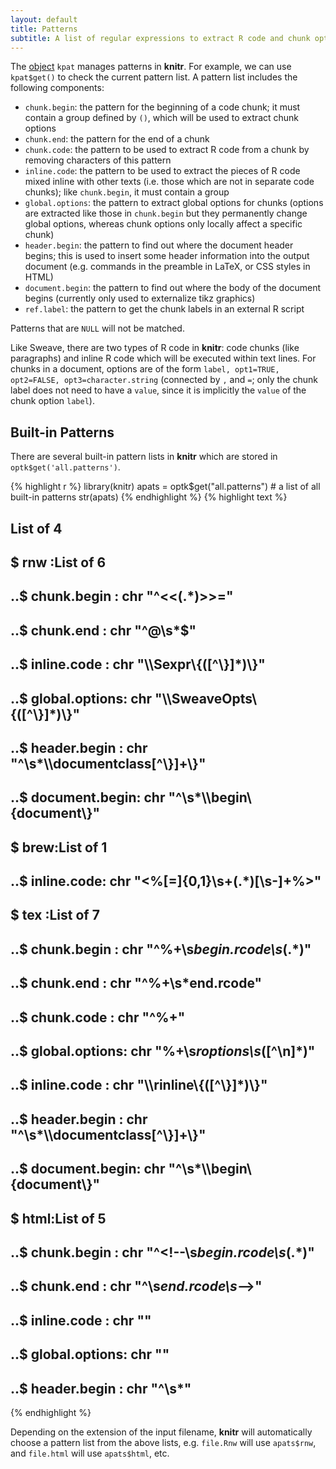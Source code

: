 ```yaml
---
layout: default
title: Patterns
subtitle: A list of regular expressions to extract R code and chunk options from the input document
---
```


The [object](objects) `kpat` manages patterns in **knitr**. For example, we can use `kpat$get()` to check the current pattern list. A pattern list includes the following components:

- `chunk.begin`: the pattern for the beginning of a code chunk; it must contain a group defined by `()`, which will be used to extract chunk options
- `chunk.end`: the pattern for the end of a chunk
- `chunk.code`: the pattern to be used to extract R code from a chunk by removing characters of this pattern
- `inline.code`: the pattern to be used to extract the pieces of R code mixed inline with other texts (i.e. those which are not in separate code chunks); like `chunk.begin`, it must contain a group 
- `global.options`: the pattern to extract global options for chunks (options are extracted like those in `chunk.begin` but they permanently change global options, whereas chunk options only locally affect a specific chunk)
- `header.begin`: the pattern to find out where the document header begins; this is used to insert some header information into the output document (e.g. commands in the preamble in LaTeX, or CSS styles in HTML)
- `document.begin`: the pattern to find out where the body of the document begins (currently only used to externalize tikz graphics)
- `ref.label`: the pattern to get the chunk labels in an external R script

Patterns that are `NULL` will not be matched.

Like Sweave, there are two types of R code in **knitr**: code chunks (like paragraphs) and inline R code which will be executed within text lines. For chunks in a document, options are of the form `label, opt1=TRUE, opt2=FALSE, opt3=character.string` (connected by `,` and `=`; only the chunk label does not need to have a `value`, since it is implicitly the `value` of the chunk option `label`).

## Built-in Patterns

There are several built-in pattern lists in **knitr** which are stored in `optk$get('all.patterns')`.

{% highlight r %}
library(knitr)
apats = optk$get("all.patterns")  # a list of all built-in patterns
str(apats)
{% endhighlight %}
{% highlight text %}
## List of 4
##  $ rnw :List of 6
##   ..$ chunk.begin   : chr "^<<(.*)>>="
##   ..$ chunk.end     : chr "^@\\s*$"
##   ..$ inline.code   : chr "\\\\Sexpr\\{([^\\}]*)\\}"
##   ..$ global.options: chr "\\\\SweaveOpts\\{([^\\}]*)\\}"
##   ..$ header.begin  : chr "^\\s*\\\\documentclass[^\\}]+\\}"
##   ..$ document.begin: chr "^\\s*\\\\begin\\{document\\}"
##  $ brew:List of 1
##   ..$ inline.code: chr "<%[=]{0,1}\\s+(.*)[\\s-]+%>"
##  $ tex :List of 7
##   ..$ chunk.begin   : chr "^%+\\s*begin.rcode\\s*(.*)"
##   ..$ chunk.end     : chr "^%+\\s*end.rcode"
##   ..$ chunk.code    : chr "^%+"
##   ..$ global.options: chr "%+\\s*roptions\\s*([^\n]*)"
##   ..$ inline.code   : chr "\\\\rinline\\{([^\\}]*)\\}"
##   ..$ header.begin  : chr "^\\s*\\\\documentclass[^\\}]+\\}"
##   ..$ document.begin: chr "^\\s*\\\\begin\\{document\\}"
##  $ html:List of 5
##   ..$ chunk.begin   : chr "^<!--\\s*begin.rcode\\s*(.*)"
##   ..$ chunk.end     : chr "^\\s*end.rcode\\s*-->"
##   ..$ inline.code   : chr "<!--\\s*rinline\\s*(.*)\\s*-->"
##   ..$ global.options: chr "<!--\\s*roptions\\s*(.*)\\s*-->"
##   ..$ header.begin  : chr "^\\s*<head>"
{% endhighlight %}


Depending on the extension of the input filename, **knitr** will automatically choose a pattern list from the above lists, e.g. `file.Rnw` will use `apats$rnw`, and `file.html` will use `apats$html`, etc.
